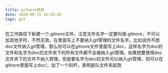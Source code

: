 ```yaml
---
title: gitnore使用
date: 2020-08-25 16:24:43
tags: git
---
```

在工作路径下新建一个.gitnore文件，注意文件名字一定要叫做.gitnore，不可以加其他字符，不然无效。在里面写上不要纳入git管理的文件名字。比如说你不想doc文件纳入git管理，那么你可以在gitnore文件里面写上doc，这样名字为doc的文件和名字为doc的文件夹下的所有文件都不会被纳入git管理。如果想要使得doc文件夹下的文件不纳入管理，但是要名字为doc的文件可以纳入git管理，则可以在gitnore里面写上doc/，加了一个斜杆，表明是队文件夹起效
